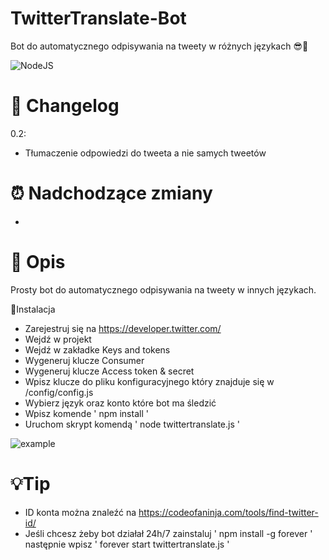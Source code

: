 # TwitterTranslate-Bot
 Bot do automatycznego odpisywania na tweety w różnych językach 😎🤙

![NodeJS](https://img.shields.io/badge/NodeJS-PogChamp-lime)


# 📝 Changelog 
0.2:
- Tłumaczenie odpowiedzi do tweeta a nie samych tweetów

# ⏰ Nadchodzące zmiany
- 

# 🧐 Opis
Prosty bot do automatycznego odpisywania na tweety w innych językach.

📝Instalacja
- Zarejestruj się na https://developer.twitter.com/
- Wejdź w projekt
- Wejdź w zakładke Keys and tokens
- Wygeneruj klucze Consumer 
- Wygeneruj klucze Access token & secret
- Wpisz klucze do pliku konfiguracyjnego który znajduje się w /config/config.js
- Wybierz język oraz konto które bot ma śledzić
- Wpisz komende ' npm install '
- Uruchom skrypt komendą ' node twittertranslate.js '

![example](https://i.imgur.com/Gy1HW3p.png)

# 💡Tip
- ID konta można znaleźć na https://codeofaninja.com/tools/find-twitter-id/
- Jeśli chcesz żeby bot działał 24h/7 zainstaluj ' npm install -g forever ' następnie wpisz ' forever start twittertranslate.js '
